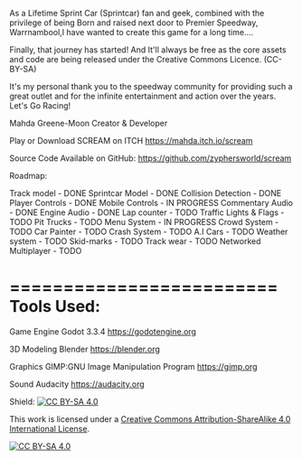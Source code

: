 As a Lifetime Sprint Car (Sprintcar) fan and geek, combined with the privilege of being Born and raised next door to Premier Speedway, Warrnambool,I have wanted to create this game for a long time....

Finally, that journey has started! And It'll always be free as the core assets and code are being released under the Creative Commons Licence. (CC-BY-SA)

It's my personal thank you to the speedway community for providing such a great outlet and for the infinite entertainment and action over the years. Let's Go Racing!

Mahda Greene-Moon
Creator & Developer

Play or Download SCREAM on ITCH
https://mahda.itch.io/scream

Source Code Available on GitHub:
https://github.com/zyphersworld/scream

Roadmap:

Track model - DONE
Sprintcar Model - DONE
Collision Detection - DONE
Player Controls  - DONE
Mobile Controls  - IN PROGRESS
Commentary Audio	- DONE
Engine Audio - DONE
Lap counter - TODO
Traffic Lights & Flags - TODO
Pit Trucks - TODO
Menu System	- IN PROGRESS
Crowd System	- TODO
Car Painter - TODO
Crash System	- TODO
A.I Cars - TODO
Weather system - TODO
Skid-marks - TODO
Track wear - TODO 
Networked Multiplayer - TODO

=========================
Tools Used:
=========================
Game Engine
Godot 3.3.4
https://godotengine.org

3D Modeling
Blender
https://blender.org

Graphics
GIMP:GNU Image Manipulation Program
https://gimp.org

Sound
Audacity
https://audacity.org


Shield: [![CC BY-SA 4.0][cc-by-sa-shield]][cc-by-sa]

This work is licensed under a
[Creative Commons Attribution-ShareAlike 4.0 International License][cc-by-sa].

[![CC BY-SA 4.0][cc-by-sa-image]][cc-by-sa]

[cc-by-sa]: http://creativecommons.org/licenses/by-sa/4.0/
[cc-by-sa-image]: https://licensebuttons.net/l/by-sa/4.0/88x31.png
[cc-by-sa-shield]: https://img.shields.io/badge/License-CC%20BY--SA%204.0-lightgrey.svg
